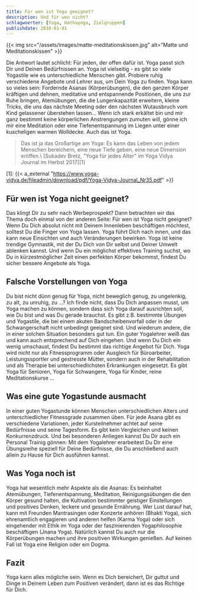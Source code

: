```yaml
---
title: Für wen ist Yoga geeignet?
description: Und für wen nicht?
schlagwoerter: [Yoga, Hathayoga, Zielgruppen]
publishdate: 2018-01-01
---
```


{{< img src="/assets/images/matte-meditationskissen.jpg" alt="Matte und Meditationskissen" >}}

Die Antwort lautet schlicht: Für jeden, der offen dafür ist. Yoga passt sich Dir und Deinen Bedürfnissen an. Yoga ist  vielseitig - es gibt so viele Yogastile wie es unterschiedliche Menschen gibt. Probiere ruhig verschiedene Angebote und Lehrer aus, um Dein Yoga zu finden. Yoga kann so vieles sein: Fordernde Asanas (Körperübungen), die den ganzen Körper kräftigen und dehnen, meditative und entspannende Positionen, die uns zur Ruhe bringen, Atemübungen, die die Lungenkapazität erweitern, kleine Tricks, die uns das nächste Meeting oder den nächsten Wutausbruch vom Kind gelassener überstehen lassen... Wenn ich stark erkältet bin und mir ganz bestimmt keine körperlichen Anstrengungen zumuten will, gönne ich mir eine Meditation oder eine Tiefenentspannung im Liegen unter einer kuscheligen warmen Wolldecke. Auch das ist Yoga.

<!--more-->


> Das ist ja das Großartige am Yoga: Es kann das Leben von jedem Menschen bereichern, eine neue Tiefe geben, eine neue Dimension eröffen.\\
> [Sukadev Bretz, "Yoga für jedes Alter" im Yoga Vidya Journal im Herbst 2017][1]

[1]: {{< a_external "https://www.yoga-vidya.de/fileadmin/download/pdf/Yoga-Vidya-Journal_Nr35.pdf" >}}


## Für wen ist Yoga nicht geeignet?

Das klingt Dir zu sehr nach Werbeprospekt? Dann betrachten wir das Thema doch einmal von der anderen Seite: Für wen ist Yoga nicht geeignet? Wenn Du Dich absolut nicht mit Deinem Innenleben beschäftigen möchtest, solltest Du die Finger von Yoga lassen. Yoga führt Dich nach innen, und das kann neue Einsichten und auch Veränderungen bewirken. Yoga ist keine trendige Gymnastik, mit der Du Dich von Dir selbst und Deiner Umwelt ablenken kannst. Und wenn Du ein möglichst effektives Training suchst, wo Du in kürzestmöglicher Zeit einen perfekten Körper bekommst, findest Du sicher bessere Angebote als Yoga.


## Falsche Vorstellungen von Yoga

Du bist nicht dünn genug für Yoga, nicht beweglich genug, zu ungelenkig, zu alt, zu unruhig, zu ...? Ich finde nicht, dass Du Dich anpassen musst, um Yoga machen zu können, sondern dass sich Yoga darauf ausrichten soll, wie Du bist und was Du gerade brauchst. Es gibt z.B. bestimmte Übungen und Yogastile, die bei einem akuten Bandscheibenvorfall oder in der Schwangerschaft nicht unbedingt geeignet sind. Und wiederum andere, die in einer solchen Situation besonders gut tun. Ein guter Yogalehrer weiß das und kann auch entsprechend auf Dich eingehen. Und wenn Du Dich ein wenig umschaust, findest Du bestimmt das richtige Angebot für Dich. Yoga wird nicht nur als Fitnessprogramm oder Ausgleich für Büroarbeiter, Leistungssportler und gestresste Mütter, sondern auch in der Rehabilitation und als Therapie bei unterschiedlichsten Erkrankungen eingesetzt. Es gibt Yoga für Senioren, Yoga für Schwangere, Yoga für Kinder, reine Meditationskurse ...


## Was eine gute Yogastunde ausmacht

In einer guten Yogastunde können Menschen unterschiedlichen Alters und unterschiedlicher Fitnessgrade zusammen üben. Für jede Asana gibt es verschiedene Variationen, jeder Kursteilnehmer achtet auf seine Bedürfnisse und seine Tagesform. Es gibt kein Vergleichen und keinen Konkurrenzdruck. Und bei besonderen Anliegen kannst Du Dir auch ein Personal Trainig gönnen: Mit dem Yogalehrer erarbeitest Du Dir eine Übungsreihe speziell für Deine Bedürfnisse, die Du anschließend auch allein zu Hause für Dich ausführen kannst.


## Was Yoga noch ist

Yoga hat wesentlich mehr Aspekte als die Asanas: Es beinhaltet Atemübungen, Tiefenentspannung, Meditation, Reinigungsübungen die den Körper gesund halten, die Kultivation bestimmter geistiger Einstellungen und positives Denken, leckere und gesunde Ernährung. Wer Lust darauf hat, kann mit Freunden Mantrasingen oder Konzerte anhören (Bhakti Yoga), sich ehrenamtlich engagieren und anderen helfen (Karma Yoga) oder sich eingehender mit Ethik im Yoga oder der faszinierenden Yogaphilosophie beschäftigen (Jnana Yoga). Natürlich kannst Du auch nur die Körperübungen machen und ihre positiven Wirkungen genießen. Auf keinen Fall ist Yoga eine Religion oder ein Dogma.


## Fazit

Yoga kann alles mögliche sein. Wenn es Dich bereichert, Dir guttut und Dinge in Deinem Leben zum Positiven verändert, dann ist es das Richtige für Dich.

